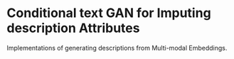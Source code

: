 # Conditional text GAN for Imputing description Attributes

Implementations of generating descriptions from Multi-modal Embeddings.
